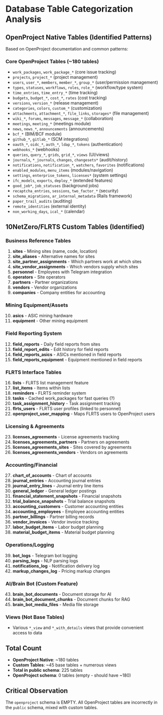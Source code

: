 # Database Table Categorization Analysis

## OpenProject Native Tables (Identified Patterns)

Based on OpenProject documentation and common patterns:

### Core OpenProject Tables (~180 tables)

- `work_packages`, `work_package_*` (core issue tracking)
- `projects`, `project_*` (project management)
- `users`, `user_*`, `members`, `member_*`, `group_*` (user/permission
  management)
- `types`, `statuses`, `workflows`, `roles`, `role_*` (workflow/type system)
- `time_entries`, `time_entry_*` (time tracking)
- `budgets`, `budget_*`, `cost_*`, `rates` (cost tracking)
- `versions`, `version_*` (release management)
- `categories`, `colors`, `custom_*` (customization)
- `attachments`, `attachment_*`, `file_links`, `storages*` (file management)
- `wiki_*`, `forums`, `messages`, `message_*` (collaboration)
- `meetings`, `meeting_*` (meetings module)
- `news`, `news_*`, `announcements` (announcements)
- `bcf_*` (BIM/BCF module)
- `github_*`, `gitlab_*` (SCM integrations)
- `oauth_*`, `oidc_*`, `auth_*`, `ldap_*`, `tokens` (authentication)
- `webhooks_*` (webhooks)
- `queries`, `query_*`, `grids`, `grid_*`, `views` (UI/views)
- `journals`, `*_journals`, `changes`, `changesets*` (audit/history)
- `notifications`, `notification_*`, `watchers`, `favorites` (notifications)
- `enabled_modules`, `menu_items` (modules/navigation)
- `settings`, `enterprise_tokens`, `licenses*` (system settings)
- `ifc_models`, `exports`, `deploy_*` (extended features)
- `good_job*`, `job_statuses` (background jobs)
- `recaptcha_entries`, `sessions`, `two_factor_*` (security)
- `schema_migrations`, `ar_internal_metadata` (Rails framework)
- `paper_trail_audits` (auditing)
- `remote_identities` (external identity)
- `non_working_days`, `ical_*` (calendar)

## 10NetZero/FLRTS Custom Tables (Identified)

### Business Reference Tables

1. **sites** - Mining sites (name, code, location)
2. **site_aliases** - Alternative names for sites
3. **site_partner_assignments** - Which partners work at which sites
4. **site_vendor_assignments** - Which vendors supply which sites
5. **personnel** - Employees with Telegram integration
6. **operators** - Site operators
7. **partners** - Partner organizations
8. **vendors** - Vendor organizations
9. **companies** - Company entities for accounting

### Mining Equipment/Assets

10. **asics** - ASIC mining hardware
11. **equipment** - Other mining equipment

### Field Reporting System

12. **field_reports** - Daily field reports from sites
13. **field_report_edits** - Edit history for field reports
14. **field_reports_asics** - ASICs mentioned in field reports
15. **field_reports_equipment** - Equipment mentioned in field reports

### FLRTS Interface Tables

16. **lists** - FLRTS list management feature
17. **list_items** - Items within lists
18. **reminders** - FLRTS reminder system
19. **tasks** - Cached work_packages for fast queries (?)
20. **task_assignment_history** - Task assignment tracking
21. **flrts_users** - FLRTS user profiles (linked to personnel)
22. **openproject_user_mapping** - Maps FLRTS users to OpenProject users

### Licensing & Agreements

23. **licenses_agreements** - License agreements tracking
24. **licenses_agreements_partners** - Partners on agreements
25. **licenses_agreements_sites** - Sites covered by agreements
26. **licenses_agreements_vendors** - Vendors on agreements

### Accounting/Financial

27. **chart_of_accounts** - Chart of accounts
28. **journal_entries** - Accounting journal entries
29. **journal_entry_lines** - Journal entry line items
30. **general_ledger** - General ledger postings
31. **financial_statement_snapshots** - Financial snapshots
32. **trial_balance_snapshots** - Trial balance snapshots
33. **accounting_customers** - Customer accounting entities
34. **accounting_employees** - Employee accounting entities
35. **partner_billings** - Partner billing records
36. **vendor_invoices** - Vendor invoice tracking
37. **labor_budget_items** - Labor budget planning
38. **material_budget_items** - Material budget planning

### Operations/Logging

39. **bot_logs** - Telegram bot logging
40. **parsing_logs** - NLP parsing logs
41. **notifications_log** - Notification delivery log
42. **markup_changes_log** - Pricing markup changes

### AI/Brain Bot (Custom Feature)

43. **brain_bot_documents** - Document storage for AI
44. **brain_bot_document_chunks** - Document chunks for RAG
45. **brain_bot_media_files** - Media file storage

### Views (Not Base Tables)

- Various `*_view` and `*_with_details` views that provide convenient access to
  data

## Total Count

- **OpenProject Native**: ~180 tables
- **Custom Tables**: ~45 base tables + numerous views
- **Total in public schema**: 225 tables
- **OpenProject schema**: 0 tables (empty - should have ~180)

## Critical Observation

The `openproject` schema is EMPTY. All OpenProject tables are incorrectly in the
`public` schema, mixed with custom tables.
